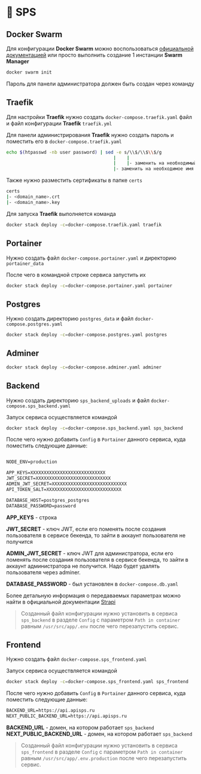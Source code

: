 # 🚀 SPS

## Docker Swarm

Для конфигурации **Docker Swarm** можно воспользоваться [официальной документацией](https://docs.docker.com/engine/swarm/swarm-tutorial/create-swarm/) или просто выполнить создание 1 инстанции **Swarm Manager**

```bash
docker swarm init
```

Пароль для панели администратора должен быть создан через команду

## Traefik

Для настройки **Traefik** нужно создать `docker-compose.traefik.yaml` файл и файл конфигурации **Traefik** `traefik.yml`

Для панели администрирования **Traefik** нужно создать пароль и поместить его в `docker-compose.traefik.yaml`

```bash
echo $(htpasswd -nb user password) | sed -e s/\\$/\\$\\$/g
										|    |
										|    |- заменить на необходимый пароль
										|- заменить на необходимое имя
```

Также нужно разместить сертификаты в папке `certs`

```bash
certs
|- <domain_name>.crt
|- <domain_name>.key
```

Для запуска **Traefik** выполняется команда

```bash
docker stack deploy -c=docker-compose.traefik.yaml traefik
```

## Portainer

Нужно создать файл `docker-compose.portainer.yaml` и директорию `portainer_data`

После чего в командной строке сервиса запустить их

```bash
docker stack deploy -c=docker-compose.portainer.yaml portainer
```

## Postgres

Нужно создать директорию `postgres_data` и файл `docker-compose.postgres.yaml`

```bash
docker stack deploy -c=docker-compose.postgres.yaml postgres
```

## Adminer

```bash
docker stack deploy -c=docker-compose.adminer.yaml adminer
```

## Backend

Нужно создать директорию `sps_backend_uploads` и файл `docker-compose.sps_backend.yaml`

Запуск сервиса осуществляется командой

```bash
docker stack deploy -c=docker-compose.sps_backend.yaml sps_backend
```

После чего нужно добавить `Config` в `Portainer` данного сервиса, куда поместить следующие данные:

```txt

NODE_ENV=production

APP_KEYS=XXXXXXXXXXXXXXXXXXXXXXXXXXXX
JWT_SECRET=XXXXXXXXXXXXXXXXXXXXXXXXXXXX
ADMIN_JWT_SECRET=XXXXXXXXXXXXXXXXXXXXXXXXXXXX
API_TOKEN_SALT=XXXXXXXXXXXXXXXXXXXXXXXXXXXX

DATABASE_HOST=postgres_postgres
DATABASE_PASSWORD=password
```

**APP_KEYS** - строка

**JWT_SECRET** - ключ JWT, если его поменять после создания пользователя в сервисе бекенда, то зайти в аккаунт пользователя не получится

**ADMIN_JWT_SECRET** - ключ JWT для администратора, если его поменять после создания пользователя в сервисе бекенда, то зайти в аккаунт администратора не получится. Надо будет удалять пользователя через adminer.

**DATABASE_PASSWORD** - был установлен в `docker-compose.db.yaml`

Более детальную информация о передаваемых параметрах можно найти в официальной документации [Strapi](https://docs.strapi.io/developer-docs/latest/setup-deployment-guides/configurations.html)

> Созданный файл конфигурации нужно установить в сервиса `sps_backend` в разделе `Config` с параметром `Path in container` равным `/usr/src/app/.env` после чего перезапустить сервис.

## Frontend

Нужно создать файл `docker-compose.sps_frontend.yaml`

Запуск сервиса осуществляется командой

```bash
docker stack deploy -c=docker-compose.sps_frontend.yaml sps_frontend
```

После чего нужно добавить `Config` в `Portainer` данного сервиса, куда поместить следующие данные:

```txt
BACKEND_URL=https://api.apisps.ru
NEXT_PUBLIC_BACKEND_URL=https://api.apisps.ru
```

**BACKEND_URL** - домен, на котором работает `sps_backend`
**NEXT_PUBLIC_BACKEND_URL** - домен, на котором работает `sps_backend`

> Созданный файл конфигурации нужно установить в сервиса `sps_frontend` в разделе `Config` с параметром `Path in container` равным `/usr/src/app/.env.production` после чего перезапустить сервис.
